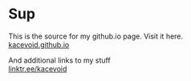 # Sup

This is the source for my github.io page. Visit it here.<br>
<a href="https://kacevoid.github.io">kacevoid.github.io</a>

And additional links to my stuff<br>
<a href="https://linktr.ee/KaceVOID">linktr.ee/kacevoid</a>
